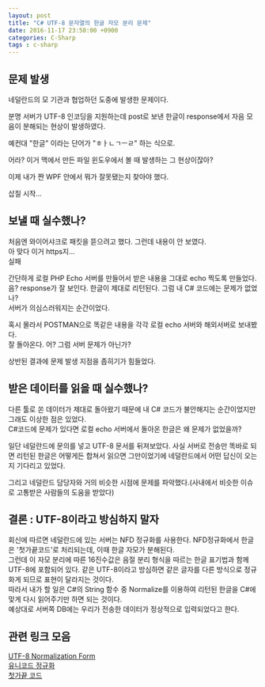 ```yaml
---
layout: post
title: "C# UTF-8 문자열의 한글 자모 분리 문제"		
date: 2016-11-17 23:50:00 +0900
categories: C-Sharp
tags : c-sharp
---
```


## 문제 발생

네덜란드의 모 기관과 협업하던 도중에 발생한 문제이다.  

분명 서버가 UTF-8 인코딩을 지원하는데 post로 보낸 한글이 response에서 자음 모음이 분해되는 현상이 발생하였다.  

예컨대 "한글" 이라는 단어가 "ㅎㅏㄴㄱㅡㄹ" 하는 식으로.

어라? 이거 맥에서 만든 파일 윈도우에서 볼 때 발생하는 그 현상이잖아?  

이제 내가 짠 WPF 안에서 뭐가 잘못됐는지 찾아야 했다.    

삽질 시작...  

## 보낼 때 실수했나?

처음엔 와이어샤크로 패킷을 뜯으려고 했다. 그런데 내용이 안 보였다.  
아 맞다 이거 https지...  
실패  

간단하게 로컬 PHP Echo 서버를 만들어서 받은 내용을 그대로 echo 찍도록 만들었다.  
음? response가 잘 보인다. 한글이 제대로 리턴된다. 그럼 내 C# 코드에는 문제가 없었나?  
서버가 의심스러워지는 순간이었다.  

혹시 몰라서 POSTMAN으로 똑같은 내용을 각각 로컬 echo 서버와 해외서버로 보내봤다.  
잘 돌아온다. 어? 그럼 서버 문제가 아닌가?

상반된 결과에 문제 발생 지점을 좁히기가 힘들었다.

## 받은 데이터를 읽을 때 실수했나?

다른 툴로 쏜 데이터가 제대로 돌아왔기 때문에 내 C# 코드가 불안해지는 순간이었지만 그래도 이상한 점은 있었다.  
C#코드에 문제가 있다면 로컬 echo 서버에서 돌아온 한글은 왜 문제가 없었을까?

일단 네덜란드에 문의를 넣고 UTF-8 문서를 뒤져보았다. 사실 서버로 전송만 똑바로 되면 리턴된 한글은 어떻게든 합쳐서 읽으면 그만이었기에 네덜란드에서 어떤 답신이 오는지 기다리고 있었다.

그리고 네덜란드 담당자와 거의 비슷한 시점에 문제를 파악했다.(사내에서 비슷한 이슈로 고통받은 사람들의 도움을 받았다)

## 결론 : UTF-8이라고 방심하지 말자

회신에 따르면 네덜란드에 있는 서버는 NFD 정규화를 사용한다. NFD정규화에서 한글은 '첫가끝코드'로 처리되는데, 이때 한글 자모가 분해된다.  
그런데 이 자모 분리에 따른 16진수값은 음절 분리 형식을 따르는 한글 표기법과 함께 UTF-8에 포함되어 있다. 같은 UTF-8이라고 방심하면 같은 글자를 다른 방식으로 정규화게 되므로 표현이 달라지는 것이다.  
따라서 내가 할 일은 C#의 String 함수 중 Normalize를 이용하여 리턴된 한글을 C#에 맞게 다시 읽어주기만 하면 되는 것이다.  
예상대로 서버쪽 DB에는 우리가 전송한 데이터가 정상적으로 입력되었다고 한다.

## 관련 링크 모음

[UTF-8 Normalization Form][utf-8-normalization]  
[유니코드 정규화][wiki-unicode-normalization]  
[첫가끝 코드][wiki-old-korean-code]

[utf-8-normalization]:http://www.unicode.org/reports/tr15/
[wiki-unicode-normalization]:https://ko.wikipedia.org/wiki/%EC%9C%A0%EB%8B%88%EC%BD%94%EB%93%9C_%EC%A0%95%EA%B7%9C%ED%99%94
[wiki-old-korean-code]:https://ko.wikipedia.org/wiki/%EC%98%9B%ED%95%9C%EA%B8%80#.EC.B2.AB.EA.B0.80.EB.81.9D_.EC.BD.94.EB.93.9C
